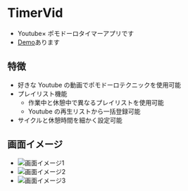 # TimerVid

- Youtube× ポモドーロタイマーアプリです
- [Demo](https://timer-vid.narulab.xyz/)あります

## 特徴

- 好きな Youtube の動画でポモドーロテクニックを使用可能
- プレイリスト機能
  - 作業中と休憩中で異なるプレイリストを使用可能
  - Youtube の再生リストから一括登録可能
- サイクルと休憩時間を細かく設定可能

## 画面イメージ

- ![画面イメージ1](https://portfolio.narulab.xyz/_next/image?url=%2Fimages%2Ftimervid1.png&w=640&q=75)
- ![画面イメージ2](https://portfolio.narulab.xyz/_next/image?url=%2Fimages%2Ftimervid2.png&w=640&q=75)
- ![画面イメージ3](https://portfolio.narulab.xyz/_next/image?url=%2Fimages%2Ftimervid6.png&w=640&q=75)
